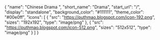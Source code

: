 
{
  "name": "Chinese Drama ",
  "short_name": "Drama",
  "start_url": "/",
  "display": "standalone",
  "background_color": "#111111",
  "theme_color": "#00e0ff",
  "icons": [
    {
      "src": "https://puthmao.blogspot.com/icon-192.png",
      "sizes": "192x192",
      "type": "image/png"
    },
    {
      "src": "https://puthmao.blogspot.com/icon-512.png",
      "sizes": "512x512",
      "type": "image/png"
    }
  ]
}
